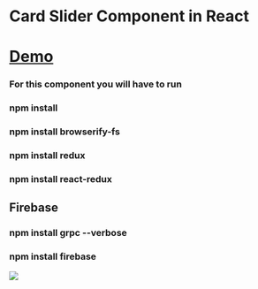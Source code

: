 # Card Slider Component in React
# [Demo](https://sad-kilby-a4844c.netlify.com/)

### For this component you will have to run
### npm install
### npm install browserify-fs 
### npm install redux
### npm install react-redux

## Firebase
### npm install grpc --verbose
### npm install firebase


![](demo.gif)
